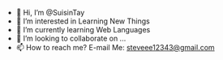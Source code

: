 - 👋 Hi, I’m @SuisinTay
- 👀 I’m interested in Learning New Things
- 🌱 I’m currently learning Web Languages
- 💞️ I’m looking to collaborate on ...
- 📫 How to reach me? E-mail Me: steveee12343@gmail.com
<!---
SuisinTay/SuisinTay is a ✨ special ✨ repository because its `README.md` (this file) appears on your GitHub profile.
You can click the Preview link to take a look at your changes.
--->
